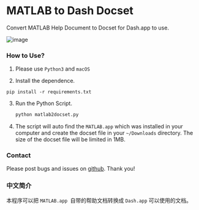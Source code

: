 # MATLAB to Dash Docset

Convert MATLAB Help Document to Docset for Dash.app to use.

![image](https://user-images.githubusercontent.com/13360124/31325840-2eed5f30-ac87-11e7-87fb-47c8ef459e33.png)


### How to Use?

1. Please use `Python3` and  `macOS`

2. Install the dependence.
  ```shell
  pip install -r requirements.txt
  ```

3. Run the Python Script. 

   ```python
   python matlab2docset.py
   ```

4. The script will auto find the `MATLAB.app` which was installed in your computer and create the docset file in your `~/Downloads` directory. The size of the docset file will be limited in 1MB.

### Contact

Please post bugs and issues on [github](https://github.com/acbetter/matlab2docset/issues). Thank you!

### 中文简介

本程序可以把 `MATLAB.app `自带的帮助文档转换成 `Dash.app` 可以使用的文档。